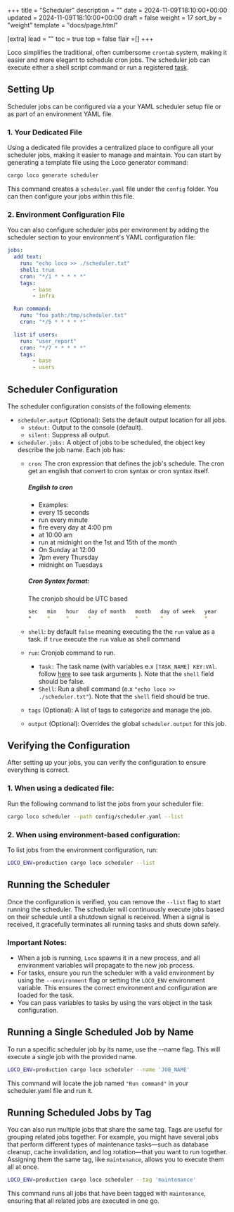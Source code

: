 +++
title = "Scheduler"
description = ""
date = 2024-11-09T18:10:00+00:00
updated = 2024-11-09T18:10:00+00:00
draft = false
weight = 17
sort_by = "weight"
template = "docs/page.html"

[extra]
lead = ""
toc = true
top = false
flair =[]
+++


Loco simplifies the traditional, often cumbersome `crontab` system, making it easier and more elegant to schedule cron jobs. The scheduler job can execute either a shell script command or run a registered [task](./task.md).


## Setting Up
Scheduler jobs can be configured via a your YAML scheduler setup file or as part of an environment YAML file.


### 1. Your Dedicated File
Using a dedicated file provides a centralized place to configure all your scheduler jobs, making it easier to manage and maintain. You can start by generating a template file using the Loco generator command:

```sh
cargo loco generate scheduler
```

This command creates a `scheduler.yaml` file under the `config` folder. You can then configure your jobs within this file.

### 2. Environment Configuration File
You can also configure scheduler jobs per environment by adding the scheduler section to your environment's YAML configuration file:
```yaml
jobs:
  add text:
    run: "echo loco >> ./scheduler.txt"
    shell: true
    cron: "*/1 * * * * *"
    tags:
        - base
        - infra

  Run command:
    run: "foo path:/tmp/scheduler.txt"
    cron: "*/5 * * * * *"

  list if users:
    run: "user_report"
    cron: "*/7 * * * * *"
    tags:
        - base
        - users

```

## Scheduler Configuration

The scheduler configuration consists of the following elements:

* `scheduler.output` (Optional): Sets the default output location for all jobs.
    * `stdout:` Output to the console (default).
    * `silent:` Suppress all output.
* `scheduler.jobs:` A object of jobs to be scheduled, the object key describe the job name. Each job has:
    * `cron`: The cron expression that defines the job's schedule. 
        The cron get an english that convert to cron syntax or cron syntax itself. 

        ##### ***English to cron***
        * Examples:
        * every 15 seconds
        * run every minute
        * fire every day at 4:00 pm
        * at 10:00 am
        * run at midnight on the 1st and 15th of the month
        * On Sunday at 12:00
        * 7pm every Thursday
        * midnight on Tuesdays

        ##### ***Cron Syntax format:***
        The cronjob should be UTC based
        ```sh
        sec   min   hour   day of month   month   day of week   year
        *     *     *      *              *       *             *
        ```
    * `shell`: by default `false` meaning executing the the `run` value as a task. if `true` execute the `run` value as shell command
    * `run`: Cronjob command to run. 
        * `Task:` The task name (with variables e.x `[TASK_NAME] KEY:VAl`. follow [here](./task.md) to see task arguments ). Note that the `shell` field should be false.
        * `Shell`: Run a shell command (e.x `"echo loco >> ./scheduler.txt"`). Note that the `shell` field should be true.
    * `tags` (Optional): A list of tags to categorize and manage the job.
    * `output` (Optional): Overrides the global `scheduler.output` for this job.


## Verifying the Configuration
After setting up your jobs, you can verify the configuration to ensure everything is correct.

### 1. When using a dedicated file:
Run the following command to list the jobs from your scheduler file:
<!-- <snip id="scheduler-list-from-file-command" inject_from="yaml"  template="sh"> -->
```sh
cargo loco scheduler --path config/scheduler.yaml --list
```
<!-- </snip> -->

### 2. When using environment-based configuration:
To list jobs from the environment configuration, run:
<!-- <snip id="scheduler-list-from-env-setting-command" inject_from="yaml"  template="sh"> -->
```sh
LOCO_ENV=production cargo loco scheduler --list
```
<!-- </snip> -->


## Running the Scheduler
Once the configuration is verified, you can remove the `--list` flag to start running the scheduler. The scheduler will continuously execute jobs based on their schedule until a shutdown signal is received. When a signal is received, it gracefully terminates all running tasks and shuts down safely.

### Important Notes:
* When a job is running, `Loco` spawns it in a new process, and all environment variables will propagate to the new job process.
* For tasks, ensure you run the scheduler with a valid environment by using the `--environment` flag or setting the `LOCO_ENV` environment variable. This ensures the correct environment and configuration are loaded for the task.
* You can pass variables to tasks by using the vars object in the task configuration.


## Running a Single Scheduled Job by Name
To run a specific scheduler job by its name, use the --name flag. This will execute a single job with the provided name.
<!-- <snip id="scheduler-run-job-by-name-command" inject_from="yaml"  template="sh"> -->
```sh
LOCO_ENV=production cargo loco scheduler --name 'JOB_NAME'
```
<!-- </snip> -->

This command will locate the job named `"Run command"` in your scheduler.yaml file and run it.

## Running Scheduled Jobs by Tag
You can also run multiple jobs that share the same tag. Tags are useful for grouping related jobs together. For example, you might have several jobs that perform different types of maintenance tasks—such as database cleanup, cache invalidation, and log rotation—that you want to run together. Assigning them the same tag, like `maintenance`, allows you to execute them all at once.
<!-- <snip id="scheduler-run-job-by-tag-command" inject_from="yaml"  template="sh"> -->
```sh
LOCO_ENV=production cargo loco scheduler --tag 'maintenance'
```
<!-- </snip> -->


This command runs all jobs that have been tagged with `maintenance`, ensuring that all related jobs are executed in one go.
